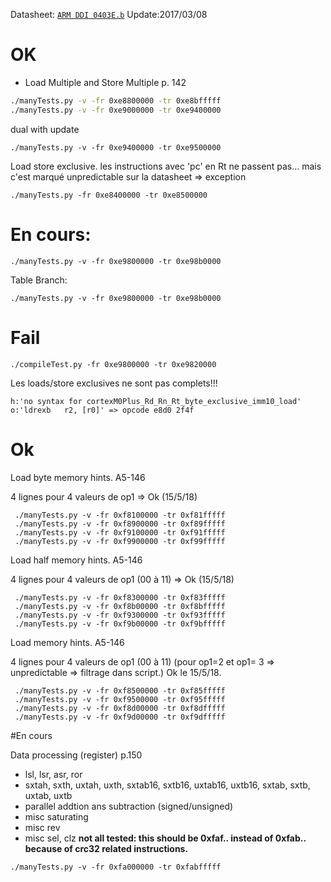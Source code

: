 
Datasheet: [`ARM DDI 0403E.b`](file:///Users/briday-m/ownCloud/datasheet/Cortex/DDI0403E_B_armv7m_arm.pdf)
Update:2017/03/08

# OK
* Load Multiple and Store Multiple p. 142

```sh
./manyTests.py -v -fr 0xe8800000 -tr 0xe8bfffff
./manyTests.py -v -fr 0xe9000000 -tr 0xe9400000
```

dual with update
```
./manyTests.py -v -fr 0xe9400000 -tr 0xe9500000
```

Load store exclusive.
les instructions avec 'pc' en Rt ne passent pas… mais c'est marqué unpredictable sur la datasheet => exception

```
./manyTests.py -fr 0xe8400000 -tr 0xe8500000
```

# En cours:

```
./manyTests.py -v -fr 0xe9800000 -tr 0xe98b0000
```

Table Branch:
```
./manyTests.py -v -fr 0xe9800000 -tr 0xe98b0000
```

# Fail

```
./compileTest.py -fr 0xe9800000 -tr 0xe9820000
```

Les loads/store exclusives ne sont pas complets!!!

```
h:'no syntax for cortexM0Plus_Rd_Rn_Rt_byte_exclusive_imm10_load'	o:'ldrexb	r2, [r0]' => opcode e8d0 2f4f
```

# Ok

Load byte memory hints. A5-146

4 lignes pour 4 valeurs de op1 => Ok (15/5/18)
```
 ./manyTests.py -v -fr 0xf8100000 -tr 0xf81fffff
 ./manyTests.py -v -fr 0xf8900000 -tr 0xf89fffff
 ./manyTests.py -v -fr 0xf9100000 -tr 0xf91fffff
 ./manyTests.py -v -fr 0xf9900000 -tr 0xf99fffff
```

Load half memory hints. A5-146

4 lignes pour 4 valeurs de op1 (00 à 11) => Ok (15/5/18)
```
 ./manyTests.py -v -fr 0xf8300000 -tr 0xf83fffff
 ./manyTests.py -v -fr 0xf8b00000 -tr 0xf8bfffff
 ./manyTests.py -v -fr 0xf9300000 -tr 0xf93fffff
 ./manyTests.py -v -fr 0xf9b00000 -tr 0xf9bfffff
```

Load memory hints. A5-146

4 lignes pour 4 valeurs de op1 (00 à 11)
(pour op1=2 et op1= 3 => unpredictable => filtrage dans script.)
Ok le 15/5/18.
```
 ./manyTests.py -v -fr 0xf8500000 -tr 0xf85fffff
 ./manyTests.py -v -fr 0xf9500000 -tr 0xf95fffff
 ./manyTests.py -v -fr 0xf8d00000 -tr 0xf8dfffff
 ./manyTests.py -v -fr 0xf9d00000 -tr 0xf9dfffff
```

#En cours

Data processing (register) p.150

 * lsl, lsr, asr, ror
 * sxtah, sxth, uxtah, uxth, sxtab16, sxtb16, uxtab16, uxtb16, sxtab, sxtb, uxtab, uxtb
 * parallel addtion ans subtraction (signed/unsigned)
 * misc saturating
 * misc rev
 * misc sel, clz
**not all tested: this should be 0xfaf.. instead of 0xfab.. because of crc32 related instructions.**

```
./manyTests.py -v -fr 0xfa000000 -tr 0xfabfffff
```

